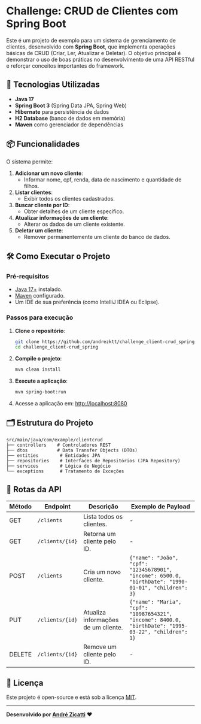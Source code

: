 
# Challenge: CRUD de Clientes com Spring Boot

Este é um projeto de exemplo para um sistema de gerenciamento de clientes, desenvolvido com **Spring Boot**, que implementa operações básicas de CRUD (Criar, Ler, Atualizar e Deletar). O objetivo principal é demonstrar o uso de boas práticas no desenvolvimento de uma API RESTful e reforçar conceitos importantes do framework.

## 🚀 Tecnologias Utilizadas

- **Java 17**
- **Spring Boot 3** (Spring Data JPA, Spring Web)
- **Hibernate** para persistência de dados
- **H2 Database** (banco de dados em memória)
- **Maven** como gerenciador de dependências

## 📦 Funcionalidades

O sistema permite:

1. **Adicionar um novo cliente**:
   - Informar nome, cpf, renda, data de nascimento e quantidade de filhos.
2. **Listar clientes**:
   - Exibir todos os clientes cadastrados.
3. **Buscar cliente por ID**:
   - Obter detalhes de um cliente específico.
4. **Atualizar informações de um cliente**:
   - Alterar os dados de um cliente existente.
5. **Deletar um cliente**:
   - Remover permanentemente um cliente do banco de dados.

## 🛠️ Como Executar o Projeto

### Pré-requisitos

- [Java 17+](https://www.oracle.com/java/technologies/javase-jdk17-downloads.html) instalado.
- [Maven](https://maven.apache.org/install.html) configurado.
- Um IDE de sua preferência (como IntelliJ IDEA ou Eclipse).

### Passos para execução

1. **Clone o repositório**:
   ```bash
   git clone https://github.com/andrezktt/challenge_client-crud_spring.git
   cd challenge_client-crud_spring
   ```

2. **Compile o projeto**:
   ```bash
   mvn clean install
   ```

3. **Execute a aplicação**:
   ```bash
   mvn spring-boot:run
   ```

4. Acesse a aplicação em: [http://localhost:8080](http://localhost:8080)

## 🗂️ Estrutura do Projeto

```plaintext
src/main/java/com/example/clientcrud
├── controllers    # Controladores REST
├── dtos           # Data Transfer Objects (DTOs)
├── entities        # Entidades JPA
├── repositories    # Interfaces de Repositórios (JPA Repository)
├── services        # Lógica de Negócio
└── exceptions      # Tratamento de Exceções
```

## 🔄 Rotas da API

| Método | Endpoint         | Descrição                          | Exemplo de Payload               |
|--------|-------------------|------------------------------------|-----------------------------------|
| GET    | `/clients`        | Lista todos os clientes.           | -                                 |
| GET    | `/clients/{id}`   | Retorna um cliente pelo ID.        | -                                 |
| POST   | `/clients`        | Cria um novo cliente.              | `{"name": "João", "cpf": "12345678901", "income": 6500.0, "birthDate": "1990-01-01", "children": 3}` |
| PUT    | `/clients/{id}`   | Atualiza informações de um cliente.| `{"name": "Maria", "cpf": "10987654321", "income": 8400.0, "birthDate": "1995-03-22", "children": 1}` |
| DELETE | `/clients/{id}`   | Remove um cliente pelo ID.         | -                                 |


## 📝 Licença

Este projeto é open-source e está sob a licença [MIT](LICENSE).

---

**Desenvolvido por [André Zicatti](https://github.com/andrezktt)** ❤️